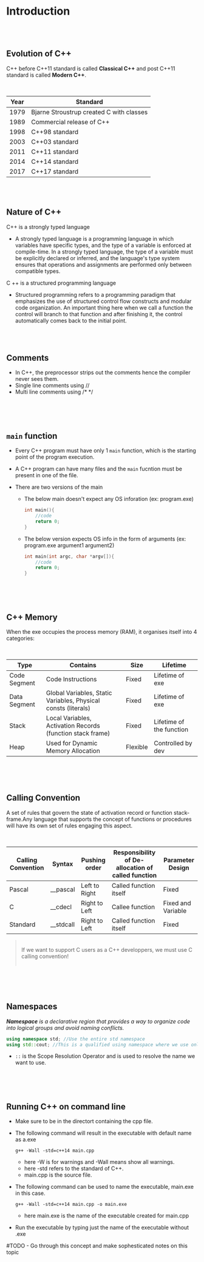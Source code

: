 # Introduction

<br>
<br>

## Evolution of C++

C++ before C++11 standard is called **Classical C++** and post C++11 standard is called **Modern C++**.

<br>

| Year | Standard                                 |
| ---- | ---------------------------------------- |
| 1979 | Bjarne Stroustrup created C with classes |
| 1989 | Commercial release of C++                |
| 1998 | C++98 standard                           |
| 2003 | C++03 standard                           |
| 2011 | C++11 standard                           |
| 2014 | C++14 standard                           |
| 2017 | C++17 standard                           |

<br>
<br>

## Nature of C++

C++ is a strongly typed language

- A strongly typed language is a programming language in which variables have specific types, and the type of a variable is enforced at compile-time. In a strongly typed language, the type of a variable must be explicitly declared or inferred, and the language's type system ensures that operations and assignments are performed only between compatible types.

C ++ is a structured programming language

- Structured programming refers to a programming paradigm that emphasizes the use of structured control flow constructs and modular code organization. An important thing here when we call a function the control will branch to that function and after finishing it, the control automatically comes back to the initial point.

<br>
<br>

## Comments

- In C++, the preprocessor strips out the comments hence the compiler never sees them.
- Single line comments using //
- Multi line comments using /\* \*/

<br>
<br>
<br>

## `main` function

- Every C++ program must have only 1 `main` function, which is the starting point of the program execution.
- A C++ program can have many files and the `main` fucntion must be present in one of the file.
- There are two versions of the main

  - The below main doesn't expect any OS inforation (ex: program.exe)

    ```cpp
    int main(){
        //code
        return 0;
    }
    ```

  - The below version expects OS info in the form of arguments (ex: program.exe argument1 argument2)

    ```cpp
    int main(int argc, char *argv[]){
        //code
        return 0;
    }
    ```

<br>
<br>
<br>

## C++ Memory

When the exe occupies the process memory (RAM), it organises itself into 4 categories:

<br>

| Type         | Contains                                                       | Size     | Lifetime                 |
| ------------ | -------------------------------------------------------------- | -------- | ------------------------ |
| Code Segment | Code Instructions                                              | Fixed    | Lifetime of exe          |
| Data Segment | Global Variables, Static Variables, Physical consts (literals) | Fixed    | Lifetime of exe          |
| Stack        | Local Variables, Activation Records (function stack frame)     | Fixed    | Lifetime of the function |
| Heap         | Used for Dynamic Memory Allocation                             | Flexible | Controlled by dev        |

<br>
<br>
<br>

## Calling Convention

A set of rules that govern the state of activation record or function stack-frame.Any language that supports the concept of functions or procedures will have its own set of rules engaging this aspect.

<br>

| Calling Convention | Syntax      | Pushing order | Responsibility of De-allocation of called function | Parameter Design   |
| ------------------ | ----------- | ------------- | -------------------------------------------------- | ------------------ |
| Pascal             | \_\_pascal  | Left to Right | Called function itself                             | Fixed              |
| C                  | \_\_cdecl   | Right to Left | Callee function                                    | Fixed and Variable |
| Standard           | \_\_stdcall | Right to Left | Called function itself                             | Fixed              |

> <br> If we want to support C users as a C++ developpers, we must use C calling convention! <br> <br>

<br>
<br>
<br>

## Namespaces

_**Namespace** is a declarative region that provides a way to organize code into logical groups and avoid naming conflicts._

```cpp
using namespace std; //Use the entire std namespace
using std::cout; //This is a qualified using namespace where we use only select names
```

- `::` is the Scope Resolution Operator and is used to resolve the name we want to use.

<br>
<br>
<br>

## Running C++ on command line

- Make sure to be in the directort containing the cpp file.
- The following command will result in the executable with default name as a.exe

  ```
  g++ -Wall -std=c++14 main.cpp
  ```

  - here -W is for warnings and -Wall means show all warnings.
  - here -std refers to the standard of C++.
  - main.cpp is the source file.

- The following command can be used to name the executable, main.exe in this case.

  ```
  g++ -Wall -std=c++14 main.cpp -o main.exe
  ```

  - here main.exe is the name of the executable created for main.cpp

* Run the executable by typing just the name of the executable without .exe

#TODO - Go through this concept and make sophesticated notes on this topic

<br>
<br>
